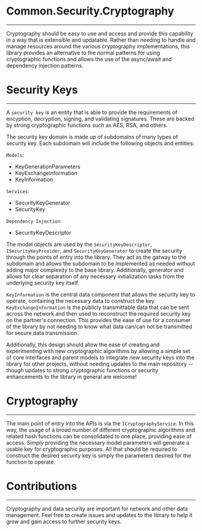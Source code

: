 # Common.Security.Cryptography
-----
Cryptography should be easy to use and access and provide this capability in a way that is extensible and updatable. Rather than needing to handle and manage resources around the various cryptography implementations, this library provides an alternative to the normal patterns for using cryptographic functions and allows the use of the async/await and dependency injection patterns.

# Security Keys
-----
A `security key` is an entity that is able to provide the requirements of encyption, decryption, signing, and validating signatures. These are backed by strong cryptographic functions such as AES, RSA, and others. 

The security key domain is made up of subdomains of many types of security key. Each subdomain will include the following objects and entities:

`Models`:
 * KeyGenerationParameters
 * KeyExchangeInformation
 * KeyInformation

`Services`:
 * SecurityKeyGenerator
 * SecurityKey

`Dependency Injection`:
 * SecurityKeyDescriptor

The model objects are used by the `SecurityKeyDescriptor`, `ISecurityKeyProvider`, and `SecurityKeyGenerator` to create the security through the points of entry into the library. They act as the gatway to the subdomain and allows the subdomain to be implemented as needed without adding major complexity to the base library. Additionally, generator and allows for clear separation of any necessary initialization tasks from the underlying security key itself.

`KeyInformation` is the central data component that allows the security key to operate, containing the necessary data to construct the key. `KeyExchangeInformation` is the publicly transmittable data that can be sent across the network and then used to reconstruct the required security key on the partner's connection. This provides the ease of use for a consumer of the library by not needing to know what data can/can not be transmitted for secure data transmission.

Additionally, this design should allow the ease of creating and experimenting with new cryptographic algorithms by allowing a simple set of core interfaces and parent models to integrate new security keys into the library for other projects, without needing updates to the main repository -- though updates to strong cryptographic functions or security enhancements to the library in general are welcome!

# Cryptography
----
The main point of entry into the APIs is via the `ICryptographyService`. In this way, the usage of a broad number of different cryptographic algorithms and related hash functions can be consolidated to one place, providing ease of access. Simply providing the necessary model parameters will generate a usable key for cryptographic purposes. All that should be required to construct the desired security key is simply the parameters desired for the function to operate.

# Contributions
----
Cryptography and data security are important for network and other data management. Feel free to create issues and updates to the library to help it grow and gain access to further security keys.
